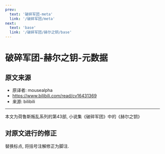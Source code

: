 ```yaml
---
prev:
  text: '破碎军团-meta'
  link: '/破碎军团/meta'
next:
  text: 'base'
  link: '/破碎军团/赫尔之钥/base'
---
```


# 破碎军团-赫尔之钥-元数据

## 原文来源

+ 原译者: mousealpha
+ <https://www.bilibili.com/read/cv16431369>
+ 来源: bilibili

--------

本文为荷鲁斯叛乱系列的第43部, 小说集《破碎军团》中的《赫尔之钥》

## 对原文进行的修正

替换标点, 将括号注解修正为脚注.
